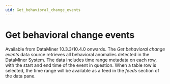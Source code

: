 ```yaml
---
uid: Get_behavioral_change_events
---
```


# Get behavioral change events

Available from DataMiner 10.3.3/10.4.0 onwards. The *Get behavioral change events* data source retrieves all behavioral anomalies detected in the DataMiner System. The data includes time range metadata on each row, with the start and end time of the event in question. When a table row is selected, the time range will be available as a feed in the *feeds* section of the data pane. <!-- RN 35027 -->
